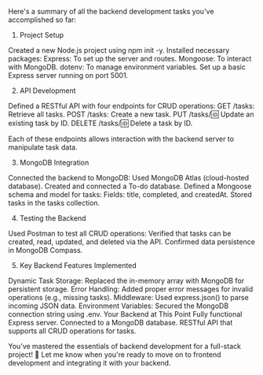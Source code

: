 Here's a summary of all the backend development tasks you've accomplished so far:

1. Project Setup

Created a new Node.js project using npm init -y.
Installed necessary packages:
Express: To set up the server and routes.
Mongoose: To interact with MongoDB.
dotenv: To manage environment variables.
Set up a basic Express server running on port 5001.


2. API Development

Defined a RESTful API with four endpoints for CRUD operations:
GET /tasks: Retrieve all tasks.
POST /tasks: Create a new task.
PUT /tasks/:id: Update an existing task by ID.
DELETE /tasks/:id: Delete a task by ID.

Each of these endpoints allows interaction with the backend server to manipulate task data.


3. MongoDB Integration

Connected the backend to MongoDB:
Used MongoDB Atlas (cloud-hosted database).
Created and connected a To-do database.
Defined a Mongoose schema and model for tasks:
Fields: title, completed, and createdAt.
Stored tasks in the tasks collection.


4. Testing the Backend

Used Postman to test all CRUD operations:
Verified that tasks can be created, read, updated, and deleted via the API.
Confirmed data persistence in MongoDB Compass.


5. Key Backend Features Implemented

Dynamic Task Storage:
Replaced the in-memory array with MongoDB for persistent storage.
Error Handling:
Added proper error messages for invalid operations (e.g., missing tasks).
Middleware:
Used express.json() to parse incoming JSON data.
Environment Variables:
Secured the MongoDB connection string using .env.
Your Backend at This Point
Fully functional Express server.
Connected to a MongoDB database.
RESTful API that supports all CRUD operations for tasks.


You’ve mastered the essentials of backend development for a full-stack project! 🎉
Let me know when you're ready to move on to frontend development and integrating it with your backend.